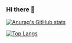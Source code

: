 ### Hi there 👋

[![Anurag's GitHub stats](https://github-readme-stats.vercel.app/api?username=BenDev9&show_icons=true&theme=cobalt)](https://github.com/anuraghazra/github-readme-stats)

[![Top Langs](https://github-readme-stats.vercel.app/api/top-langs/?username=BenDev9&show_icons=true&theme=cobalt&count_private=true)](https://github.com/anuraghazra/github-readme-stats)

<!--
**BenDev9/BenDev9** is a ✨ _special_ ✨ repository because its `README.md` (this file) appears on your GitHub profile.

Here are some ideas to get you started:

- 🔭 I’m currently working on ...
- 🌱 I’m currently learning ...
- 👯 I’m looking to collaborate on ...
- 🤔 I’m looking for help with ...
- 💬 Ask me about ...
- 📫 How to reach me: ...
- 😄 Pronouns: ...
- ⚡ Fun fact: ...
-->
